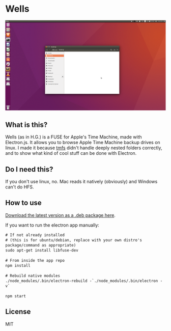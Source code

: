 # Wells

![Wells Screenshot](/docs/anim.gif?raw=true "Wells Screenshot")

## What is this?

Wells (as in H.G.) is a FUSE for Apple's Time Machine, made with Electron.js. It allows you to browse Apple Time Machine backup drives on linux. I made it because [tmfs](http://manpages.ubuntu.com/manpages/saucy/man1/tmfs.1.html) didn't handle deeply nested folders correctly, and to show what kind of cool stuff can be done with Electron.

## Do I need this?

If you don't use linux, no. Mac reads it natively (obviously) and Windows can't do HFS.

## How to use

[Download the latest version as a .deb package here](https://geiger.alabastertechnologies.com/applications/MCuf4OSTJJ/wells).

If you want to run the electron app manually:

```
# If not already installed
# (this is for ubuntu/debian, replace with your own distro's package/command as appropriate)
sudo apt-get install libfuse-dev

# From inside the app repo
npm install

# Rebuild native modules
./node_modules/.bin/electron-rebuild -`./node_modules/.bin/electron -v`

npm start
```

## License

MIT
